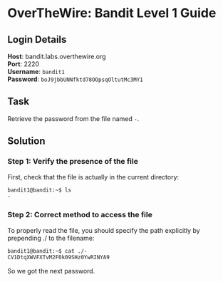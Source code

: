 # OverTheWire: Bandit Level 1 Guide

## Login Details
**Host**: bandit.labs.overthewire.org  
**Port**: 2220  
**Username**: `bandit1`  
**Password**: `boJ9jbbUNNfktd78OOpsqOltutMc3MY1`

## Task
Retrieve the password from the file named `-`.

## Solution

### Step 1: Verify the presence of the file
First, check that the file is actually in the current directory:
```bash
bandit1@bandit:~$ ls
-
```
### Step 2: Correct method to access the file
To properly read the file, you should specify the path explicitly by prepending ./ to the filename:
```bash
bandit1@bandit:~$ cat ./-
CV1DtqXWVFXTvM2F0k09SHz0YwRINYA9
```
So we got the next password.
